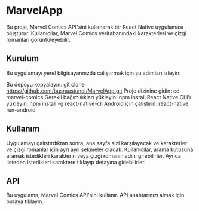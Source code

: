 # MarvelApp

Bu proje, Marvel Comics API'sini kullanarak bir React Native uygulaması oluşturur. Kullanıcılar, Marvel Comics veritabanındaki karakterleri ve çizgi romanları görüntüleyebilir.

## Kurulum
Bu uygulamayı yerel bilgisayarınızda çalıştırmak için şu adımları izleyin:

Bu depoyu kopyalayın: git clone https://github.com/busraustunel/MarvelApp.git
Proje dizinine gidin: cd marvel-comics
Gerekli bağımlılıkları yükleyin: npm install
React Native CLI'ı yükleyin: npm install -g react-native-cli
Android için çalıştırın: react-native run-android


## Kullanım
Uygulamayı çalıştırdıktan sonra, ana sayfa sizi karşılayacak ve karakterler ve çizgi romanlar için ayrı ayrı sekmeler olacak. Kullanıcılar, arama kutusuna aramak istedikleri karakterin veya çizgi romanın adını girebilirler. Ayrıca listeden istedikleri karaktere tıklayıp detayına gidebilirler.

## API
Bu uygulama, Marvel Comics API'sini kullanır. API anahtarınızı almak için buraya tıklayın.




